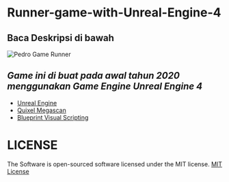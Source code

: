 # Runner-game-with-Unreal-Engine-4
 ## Baca Deskripsi di bawah

![Pedro Game Runner](https://user-images.githubusercontent.com/59316805/132381396-7b7c3796-bfee-42bd-ba0a-7d15dfb730e6.png)


  ## ***Game ini di buat pada awal tahun 2020 menggunakan Game Engine Unreal Engine 4***
 - [Unreal Engine ](https://www.unrealengine.com/en-US/)
 - [Quixel Megascan](https://quixel.com/megascans/)
 - [Blueprint Visual Scripting](https://docs.unrealengine.com/4.27/en-US/ProgrammingAndScripting/Blueprints/)




# LICENSE ##

The Software is open-sourced software licensed under the MIT license. [MIT License](https://github.com/Pedro-korwa/Runner-game-with-Unreal-Engine-4/blob/master/LICENSE)

 
